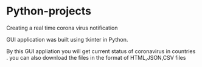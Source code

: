 # Python-projects

Creating a real time corona virus notification

GUI application was built using tkinter in Python.

By this GUI appliation you will get current status of coronavirus in countries . you can also download the files in the format of HTML,JSON,CSV files
